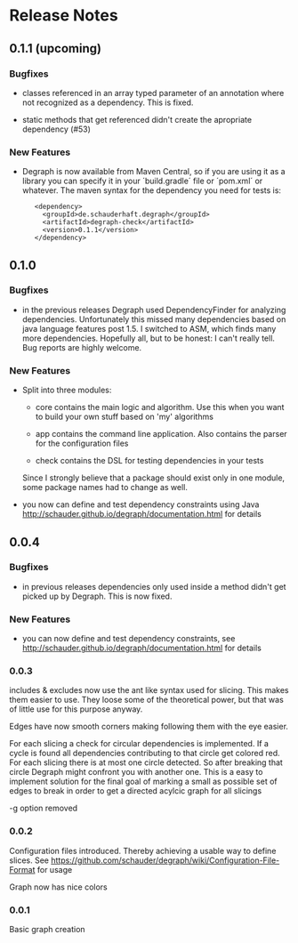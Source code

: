 # Release Notes

## 0.1.1 (upcoming)

### Bugfixes
    
- classes referenced in an array typed parameter of an annotation where not recognized as a dependency. This is fixed. 

- static methods that get referenced didn't create the apropriate dependency (#53)

### New Features

- Degraph is now available from Maven Central, so if you are using it as a library you can specify it in your 
    ´build.gradle´ file or ´pom.xml´ or whatever. The maven syntax for the dependency you need for tests is:
     
         <dependency>
           <groupId>de.schauderhaft.degraph</groupId>
           <artifactId>degraph-check</artifactId>
           <version>0.1.1</version>
         </dependency>

## 0.1.0

### Bugfixes
    
- in the previous releases Degraph used DependencyFinder for analyzing dependencies. Unfortunately this missed many
dependencies based on java language features post 1.5. I switched to ASM, which finds many more dependencies.
Hopefully all, but to be honest: I can't really tell. Bug reports are highly welcome.

### New Features

- Split into three modules:

    - core contains the main logic and algorithm. Use this when you want to build your own stuff based on 'my' algorithms

    - app contains the command line application. Also contains the parser for the configuration files

    - check contains the DSL for testing dependencies in your tests

    Since I strongly believe that a package should exist only in one module, some package names had to change as well.


- you now can define and test dependency constraints using Java http://schauder.github.io/degraph/documentation.html for details

## 0.0.4 

### Bugfixes

- in previous releases dependencies only used inside a method didn't get picked up by Degraph. This is now fixed.

### New Features

- you can now define and test dependency constraints, see http://schauder.github.io/degraph/documentation.html for details

### 0.0.3

includes & excludes now use the ant like syntax used for slicing. This makes them easier to use. 
They loose some of the theoretical power, but that was of little use for this purpose anyway.

Edges have now smooth corners making following them with the eye easier.

For each slicing a check for circular dependencies is implemented. 
If a cycle is found all dependencies contributing to that circle get colored red. 
For each slicing there is at most one circle detected. 
So after breaking that circle Degraph might confront you with another one.
This is a easy to implement solution for the final goal of marking a small as
possible set of edges to break in order to get a directed acylcic graph for all slicings

-g option removed

### 0.0.2

Configuration files introduced. Thereby achieving a usable way to define slices. 
See https://github.com/schauder/degraph/wiki/Configuration-File-Format for usage

Graph now has nice colors

### 0.0.1

Basic graph creation

